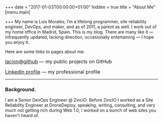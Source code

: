 +++
date = "2017-01-03T00:00:00+01:00"
hidden = true
title = "About Me"
[menu.main]

+++
My name is Luis Morales; I’m a lifelong programmer, site reliability engineer, DevOps, and maker, and as of 2011, a parent as well. I work out of my home office in Madrid, Spain. This is my blog. There are many like it — infrequently updated, lacking direction, occasionally entertaining — I hope you enjoy it.

Here are some links to pages about me:

<a href="https://github.com/lacion" style="font-size: 1rem; background-color: rgb(255, 255, 255);">lacion@github</a><span style="font-size: 1rem;"> — my public projects on GitHub</span>

<a href="https://www.linkedin.com/in/luismmorales/" style="font-size: 1rem; background-color: rgb(255, 255, 255);">LinkedIn profile</a><span style="font-size: 1rem;"> — my professional profile</span>

<hr>

### Background.

I am a Senior DevOps Engineer @ ZincIO. Before ZincIO I worked as a Site Reliability Engineer at DroneDeploy, speaking, writing, consulting, and very much not getting rich during Web 1.0, I worked on a bunch of web sites you haven't heard of.